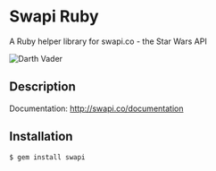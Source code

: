 Swapi Ruby
====

A Ruby helper library for swapi.co - the Star Wars API

![Darth Vader](http://3.bp.blogspot.com/-RA6aaFC4fPY/T91VeiHEK8I/AAAAAAAAAWo/M6drwtR73es/s1600/vader.jpg)

Description
-----------

Documentation: http://swapi.co/documentation

Installation
------------

``` console
$ gem install swapi
```
